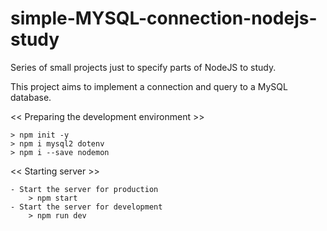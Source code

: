 # simple-MYSQL-connection-nodejs-study
Series of small projects just to specify parts of NodeJS to study.

This project aims to implement a connection and query to a MySQL database.

<< Preparing the development environment >>

    > npm init -y
    > npm i mysql2 dotenv
    > npm i --save nodemon


<< Starting server >>

    - Start the server for production
        > npm start
    - Start the server for development
        > npm run dev
